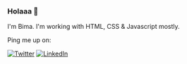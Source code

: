 ### Holaaa 👋

I'm Bima. I'm working with HTML, CSS & Javascript mostly. 

Ping me up on:

[![Twitter](https://img.shields.io/static/v1?label=%20&message=X&logo=X&style=flat&labelColor=000)](https://twitter.com/bimaindraa)
[![LinkedIn](https://img.shields.io/static/v1?label=%20&message=LinkedIn&logo=LinkedIn&style=flat&labelColor=blue)](https://www.linkedin.com/in/bimaindra)

<!--
**wongdarjo/wongdarjo** is a ✨ _special_ ✨ repository because its `README.md` (this file) appears on your GitHub profile.

Here are some ideas to get you started:

- 🔭 I’m currently working on ...
- 🌱 I’m currently learning ...
- 👯 I’m looking to collaborate on ...
- 🤔 I’m looking for help with ...
- 💬 Ask me about ...
- 📫 How to reach me: ...
- 😄 Pronouns: ...
- ⚡ Fun fact: ...
-->
